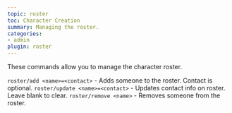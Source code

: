 ```yaml
---
topic: roster
toc: Character Creation
summary: Managing the roster.
categories:
- admin
plugin: roster
---
```

These commands allow you to manage the character roster.

`roster/add <name>=<contact>` - Adds someone to the roster.  Contact is optional.
`roster/update <name>=<contact>` - Updates contact info on roster.  
        Leave blank to clear.
`roster/remove <name>` - Removes someone from the roster.
